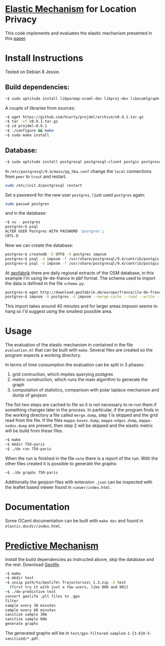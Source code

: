 # [Elastic Mechanism](http://arxiv.org/abs/1503.00756) for Location Privacy
This code implements and evaluates the elastic mechanism presented in this [paper](http://arxiv.org/abs/1503.00756).


# Install Instructions #
Tested on Debian 8 Jessie.

## Build dependencies:
```bash
~$ sudo aptitude install libparmap-ocaml-dev libproj-dev libocamlgraph-ocaml-dev libcalendar-ocaml-dev libxml-light-ocaml-dev libpostgresql-ocaml-dev git make libocamlgsl-ocaml-dev ocaml-batteries-included gnuplot
```
A couple of libraries from sources:
```bash
~$ wget https://github.com/hcarty/proj4ml/archive/v0.9.1.tar.gz
~$ tar -xf v0.9.1.tar.gz
~$ cd proj4ml-0.9.1
~$ ./configure && make
~$ sudo make install
```

## Database:
```bash
~$ sudo aptitude install postgresql postgresql-client postgis postgresql-9.4-postgis-2.1 imposm
```

In `/etc/postgresql/9.4/main/pg_hba.conf` change the `local` connections from `peer` to `trust` and restart.
```bash
sudo /etc/init.d/postgresql restart
```

Set a password for the new user `postgres`, I just used `postgres` again:
```bash
sudo passwd postgres
```
and in the database:
```bash
~$ su - postgres
postgres~$ psql
ALTER USER Postgres WITH PASSWORD 'postgres';
CRTL-D
```

Now we can create the database:

```bash
postgres~$ createdb -E UTF8 -O postgres imposm
postgres~$ psql -d imposm -f /usr/share/postgresql/9.4/contrib/postgis-2.1/postgis.sql
postgres~$ psql -d imposm -f /usr/share/postgresql/9.4/contrib/postgis-2.1/spatial_ref_sys.sql
```

At [geofabrik](http://download.geofabrik.de/) there are daily regional extracts of the OSM database, in this example I'm using ile-de-france in pbf format. The schema used to import the data is defined in the file `schema.py`.
```bash
postgres~$ wget http://download.geofabrik.de/europe/france/ile-de-france-latest.osm.pbf
postgres~$ imposm -U postgres -d imposm --merge-cache --read --write --optimize --deploy-production-tables --proj EPSG:4326 --mapping-file /path/to/elastic/source/schema.py  ile-de-france-latest.osm.pbf
```
This import takes around 40 minutes and for larger areas imposm seems to hang so I'd suggest using the smallest possible area.

# Usage #
The evaluation of the elastic mechanism in contained in the file `evaluation.ml` that can be built with `make`. Several files are created so the program expects a working directory.

In terms of time consumption the evaluation can be split in 3 phases:
1. grid contruction, which implies querying postgres
2. metric construction, which runs the main algorithm to generate the graph
3. computation of statistics, comparison with polar laplace mechanism and dump of geojson

The fist two steps are cached to file so it is not necessary to re-run them if something changes later in the process.
In particular, if the program finds in the working directory a file called `merge.dump`, step 1 is skipped and the grid read from the file.
If the files `mappa-boxes.dump`, `mappa-edges.dump`, `mappa-nodes.dump` are present, then step 2 will be skipped and the elastic metric will be build from these files.

```bash
~$ make
~$ mkdir 750-paris
~$ ./do run 750-paris
```
When the run is finished in the file `note` there is a report of the run.
With the other files created it is possible to generate the graphs:
```bash
~$ ./do graphs 750-paris
```

Additionally the geojson files with extension `.json` can be inspected with the leaflet based viewer found in `viewer/index.html`.

# Documentation
Some OCaml documentation can be built with `make doc` and found in `elastic.docdir/index.html`.


# [Predictive Mechanism](http://arxiv.org/abs/1311.4008)
Install the build dependencies as instructed above, skip the database and the rest.
Download [Geolife](http://research.microsoft.com/en-us/downloads/b16d359d-d164-469e-9fd4-daa38f2b2e13/).

```bash
~$ make
~$ mkdir test
~$ unzip path/to/Geolife\ Trajectories\ 1.3.zip -d test
  (first try it with just a few users, like 000 and 001)
~$ ./do-predictive test
convert geolife .plt files to .gpx
filter
sample every 30 minutes
sample every 60 minutes
sanitize sample 30m
sanitize sample 60m
generate graphs
```

The generated graphs will be in `test/gpx-filtered-sampled-1-{3.6}0-5-sanitized/*.pdf`.
